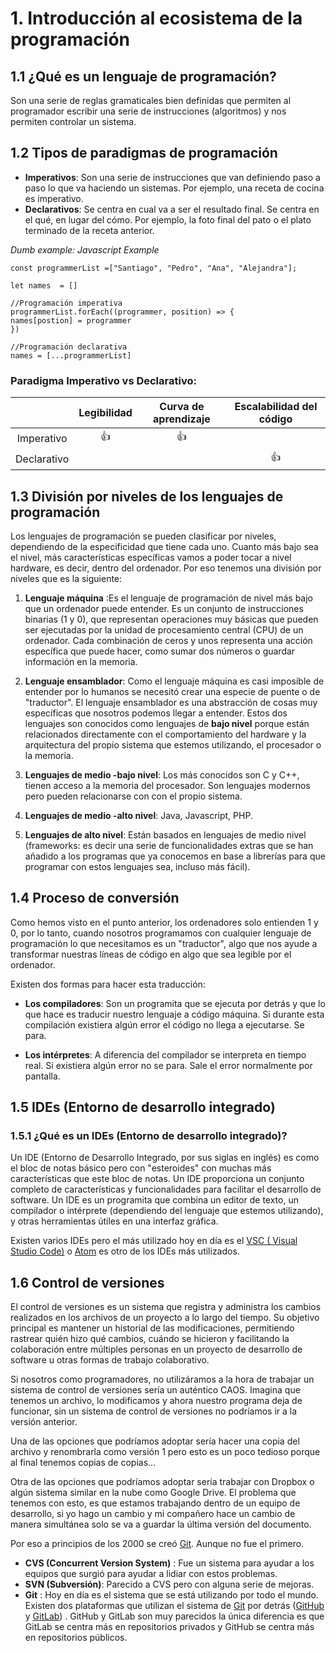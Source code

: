 # 1. Introducción al ecosistema de la programación
## 1.1 ¿Qué es un lenguaje de programación?
Son una serie de reglas gramaticales bien definidas que permiten al programador escribir una serie de instrucciones (algoritmos) y nos permiten controlar un sistema. 

## 1.2 Tipos de paradigmas de programación

- **Imperativos**: Son una serie de instrucciones que van definiendo paso a paso lo que va haciendo un sistemas. Por ejemplo, una receta de cocina es imperativo.  
- **Declarativos**: Se centra en cual va a ser el resultado final. Se centra en el qué, en lugar del cómo. Por ejemplo, la foto final del pato o el plato terminado de la receta anterior. 

*Dumb example: Javascript Example*

```JS
const programmerList =["Santiago", "Pedro", "Ana", "Alejandra"];

let names  = []

//Programación imperativa
programmerList.forEach((programmer, position) => {
names[postion] = programmer
})

//Programación declarativa
names = [...programmerList]
```

### Paradigma Imperativo vs Declarativo: 

|                      | Legibilidad | Curva de aprendizaje | Escalabilidad del código  |
| :---:               | :---:             | :---:                             | :---:                                  |
| Imperativo    | 👍               |👍                               |                                         |
| Declarativo   |                     |                                  |           👍                            |

## 1.3 División por niveles de los lenguajes de programación
Los lenguajes de programación se pueden clasificar por niveles, dependiendo de  la especificidad que tiene cada uno. Cuanto más bajo sea el nivel, más características específicas vamos a poder tocar a nivel hardware, es decir, dentro del ordenador. Por eso tenemos una división por niveles que es la siguiente: 

1. **Lenguaje máquina** :Es el lenguaje de programación de nivel más bajo que un ordenador puede entender. Es un conjunto de instrucciones binarias (1 y 0), que representan operaciones muy básicas que pueden ser ejecutadas por la unidad de procesamiento central (CPU) de un ordenador. Cada combinación de ceros y unos representa una acción específica que puede hacer, como sumar dos números o guardar información en la memoria.

2. **Lenguaje ensamblador**: Como el lenguaje máquina es casi imposible de entender por lo humanos se necesitó crear una especie de puente o de "traductor". El lenguaje ensamblador es una abstracción de cosas muy específicas que nosotros podemos llegar a entender. Estos dos lenguajes son conocidos como lenguajes de **bajo nivel** porque están relacionados directamente con el comportamiento del hardware y la arquitectura del propio sistema que estemos utilizando, el procesador o la memoria. 

3. **Lenguajes de medio -bajo nivel**: Los más conocidos son C y C++, tienen acceso a la memoria del procesador. Son lenguajes modernos pero pueden relacionarse con con el propio sistema. 

4. **Lenguajes de medio -alto nivel**: Java, Javascript, PHP. 

5. **Lenguajes de alto nivel**: Están basados en lenguajes de medio nivel (frameworks: es decir una serie de funcionalidades extras que se han añadido a los programas que ya conocemos en base a librerías para que programar con estos lenguajes sea, incluso más fácil). 

## 1.4 Proceso de conversión
Como hemos visto en el punto anterior, los ordenadores solo entienden 1 y 0, por lo tanto, cuando nosotros programamos con cualquier lenguaje de programación lo que necesitamos es un "traductor", algo que nos ayude a transformar nuestras líneas de código en algo que sea legible por el ordenador. 

Existen dos formas para hacer esta traducción: 

- **Los compiladores**: Son un programita que se ejecuta por detrás y que lo que hace es traducir nuestro lenguaje a código máquina. Si durante esta compilación existiera algún error el código no llega a ejecutarse. Se para. 

- **Los intérpretes**:  A diferencia del compilador se interpreta en tiempo real. Si existiera algún error no se para. Sale el error normalmente por pantalla. 


## 1.5 IDEs (Entorno de desarrollo integrado)
### 1.5.1 ¿Qué es un IDEs (Entorno de desarrollo integrado)?
Un IDE (Entorno de Desarrollo Integrado, por sus siglas en inglés) es como el bloc de notas básico pero con "esteroides" con muchas más características que este bloc de notas. Un IDE proporciona un conjunto completo de características y funcionalidades para facilitar el desarrollo de software. Un IDE es un programita que combina un editor de texto, un compilador o intérprete (dependiendo del lenguaje que estemos utilizando), y otras herramientas útiles en una interfaz gráfica.

Existen varios IDEs pero el más utilizado hoy en día es el [VSC ( Visual Studio Code)](https://code.visualstudio.com/) o [Atom](https://atom.en.softonic.com/) es otro de los IDEs más utilizados. 

## 1.6 Control de versiones
El control de versiones es un sistema que registra y administra los cambios realizados en los archivos de un proyecto a lo largo del tiempo. Su objetivo principal es mantener un historial de las modificaciones, permitiendo rastrear quién hizo qué cambios, cuándo se hicieron y facilitando la colaboración entre múltiples personas en un proyecto de desarrollo de software u otras formas de trabajo colaborativo. 

Si nosotros como programadores, no utilizáramos a la hora de trabajar un sistema de control de versiones sería un auténtico CAOS. Imagina que tenemos un archivo, lo modificamos y ahora nuestro programa deja de funcionar, sin un sistema de control de versiones no podríamos ir a la versión anterior.  

Una de las opciones que podríamos adoptar sería hacer una copia del archivo y renombrarla como versión 1 pero esto es un poco tedioso porque al final tenemos copias de copias... 

Otra de las opciones que podríamos adoptar sería trabajar con Dropbox  o algún sistema similar en la nube como Google Drive. El problema que tenemos con esto, es que estamos trabajando dentro de un equipo de desarrollo, si yo hago un cambio y mi compañero hace un cambio de manera simultánea solo se va a guardar la última versión del documento.

Por eso a principios de los 2000 se creó [Git](https://git-scm.com/). Aunque no fue el primero. 
- **CVS (Concurrent Version System)** : Fue un sistema para ayudar a los equipos que surgió para ayudar a lidiar con estos problemas. 
- **SVN (Subversión)**: Parecido a CVS pero con alguna serie de mejoras. 
- **Git** : Hoy en día es el sistema que se está utilizando por todo el mundo. Existen dos plataformas que utilizan el sistema de [Git](https://git-scm.com/) por detrás ([GitHub](https://github.com/) y [GitLab](https://about.gitlab.com/free-trial/devsecops/?utm_medium=cpc&utm_source=bing&utm_campaign=brand_emea_pr_rsa_br_exact&utm_content=%2Ffree-trial%2Fdevsecops%2F&_bt&_bk=gitlab&_bm=e&_bn=o&_bg=1328211696466798&msclkid=c69504a17ae91ea172c7602cb930c82a%2F)) . GitHub y GitLab son muy parecidos la única diferencia es que GitLab se centra más en repositorios privados y GitHub se centra más en repositorios públicos. 











